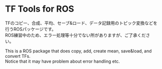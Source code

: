 # TF Tools for ROS

TFのコピー、合成、平均、セーブ&ロード、データ記録用のトピック変換などを行うROSパッケージです。  
ROS練習中のため、エラー処理等十分でない所がありますが、ご了承ください。

This is a ROS package that does copy, add, create mean, save&load, and convert TFs.  
Notice that it may have problem about error handling etc.
